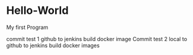 # Hello-World
 My first Program

commit test 1 github to jenkins build docker image
Commit test 2 local to github to jenkins build docker images